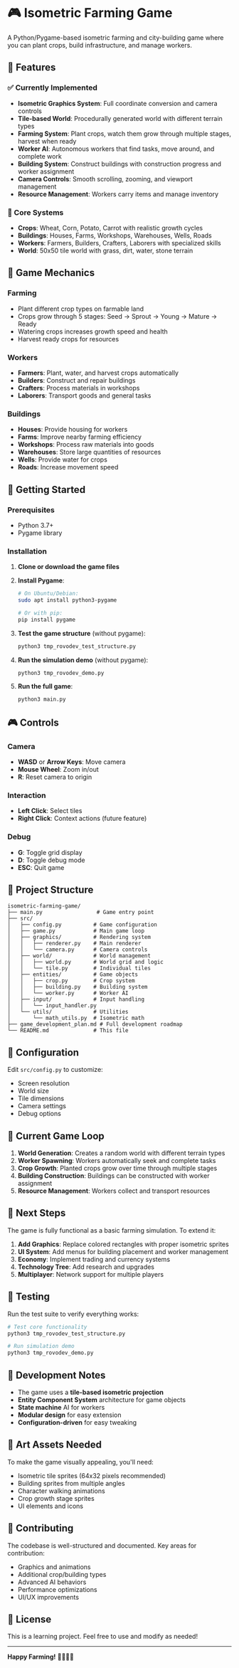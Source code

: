 # 🎮 Isometric Farming Game

A Python/Pygame-based isometric farming and city-building game where you can plant crops, build infrastructure, and manage workers.

## 🌟 Features

### ✅ Currently Implemented
- **Isometric Graphics System**: Full coordinate conversion and camera controls
- **Tile-based World**: Procedurally generated world with different terrain types
- **Farming System**: Plant crops, watch them grow through multiple stages, harvest when ready
- **Worker AI**: Autonomous workers that find tasks, move around, and complete work
- **Building System**: Construct buildings with construction progress and worker assignment
- **Camera Controls**: Smooth scrolling, zooming, and viewport management
- **Resource Management**: Workers carry items and manage inventory

### 🚧 Core Systems
- **Crops**: Wheat, Corn, Potato, Carrot with realistic growth cycles
- **Buildings**: Houses, Farms, Workshops, Warehouses, Wells, Roads
- **Workers**: Farmers, Builders, Crafters, Laborers with specialized skills
- **World**: 50x50 tile world with grass, dirt, water, stone terrain

## 🎯 Game Mechanics

### Farming
- Plant different crop types on farmable land
- Crops grow through 5 stages: Seed → Sprout → Young → Mature → Ready
- Watering crops increases growth speed and health
- Harvest ready crops for resources

### Workers
- **Farmers**: Plant, water, and harvest crops automatically
- **Builders**: Construct and repair buildings
- **Crafters**: Process materials in workshops
- **Laborers**: Transport goods and general tasks

### Buildings
- **Houses**: Provide housing for workers
- **Farms**: Improve nearby farming efficiency
- **Workshops**: Process raw materials into goods
- **Warehouses**: Store large quantities of resources
- **Wells**: Provide water for crops
- **Roads**: Increase movement speed

## 🚀 Getting Started

### Prerequisites
- Python 3.7+
- Pygame library

### Installation

1. **Clone or download the game files**

2. **Install Pygame**:
   ```bash
   # On Ubuntu/Debian:
   sudo apt install python3-pygame
   
   # Or with pip:
   pip install pygame
   ```

3. **Test the game structure** (without pygame):
   ```bash
   python3 tmp_rovodev_test_structure.py
   ```

4. **Run the simulation demo** (without pygame):
   ```bash
   python3 tmp_rovodev_demo.py
   ```

5. **Run the full game**:
   ```bash
   python3 main.py
   ```

## 🎮 Controls

### Camera
- **WASD** or **Arrow Keys**: Move camera
- **Mouse Wheel**: Zoom in/out
- **R**: Reset camera to origin

### Interaction
- **Left Click**: Select tiles
- **Right Click**: Context actions (future feature)

### Debug
- **G**: Toggle grid display
- **D**: Toggle debug mode
- **ESC**: Quit game

## 📁 Project Structure

```
isometric-farming-game/
├── main.py                 # Game entry point
├── src/
│   ├── config.py          # Game configuration
│   ├── game.py            # Main game loop
│   ├── graphics/          # Rendering system
│   │   ├── renderer.py    # Main renderer
│   │   └── camera.py      # Camera controls
│   ├── world/             # World management
│   │   ├── world.py       # World grid and logic
│   │   └── tile.py        # Individual tiles
│   ├── entities/          # Game objects
│   │   ├── crop.py        # Crop system
│   │   ├── building.py    # Building system
│   │   └── worker.py      # Worker AI
│   ├── input/             # Input handling
│   │   └── input_handler.py
│   └── utils/             # Utilities
│       └── math_utils.py  # Isometric math
├── game_development_plan.md # Full development roadmap
└── README.md              # This file
```

## 🔧 Configuration

Edit `src/config.py` to customize:
- Screen resolution
- World size
- Tile dimensions
- Camera settings
- Debug options

## 🎯 Current Game Loop

1. **World Generation**: Creates a random world with different terrain types
2. **Worker Spawning**: Workers automatically seek and complete tasks
3. **Crop Growth**: Planted crops grow over time through multiple stages
4. **Building Construction**: Buildings can be constructed with worker assignment
5. **Resource Management**: Workers collect and transport resources

## 🚀 Next Steps

The game is fully functional as a basic farming simulation. To extend it:

1. **Add Graphics**: Replace colored rectangles with proper isometric sprites
2. **UI System**: Add menus for building placement and worker management
3. **Economy**: Implement trading and currency systems
4. **Technology Tree**: Add research and upgrades
5. **Multiplayer**: Network support for multiple players

## 🐛 Testing

Run the test suite to verify everything works:

```bash
# Test core functionality
python3 tmp_rovodev_test_structure.py

# Run simulation demo
python3 tmp_rovodev_demo.py
```

## 📝 Development Notes

- The game uses a **tile-based isometric projection**
- **Entity Component System** architecture for game objects
- **State machine** AI for workers
- **Modular design** for easy extension
- **Configuration-driven** for easy tweaking

## 🎨 Art Assets Needed

To make the game visually appealing, you'll need:
- Isometric tile sprites (64x32 pixels recommended)
- Building sprites from multiple angles
- Character walking animations
- Crop growth stage sprites
- UI elements and icons

## 🤝 Contributing

The codebase is well-structured and documented. Key areas for contribution:
- Graphics and animations
- Additional crop/building types
- Advanced AI behaviors
- Performance optimizations
- UI/UX improvements

## 📄 License

This is a learning project. Feel free to use and modify as needed!

---

**Happy Farming!** 🌾👨‍🌾🏡